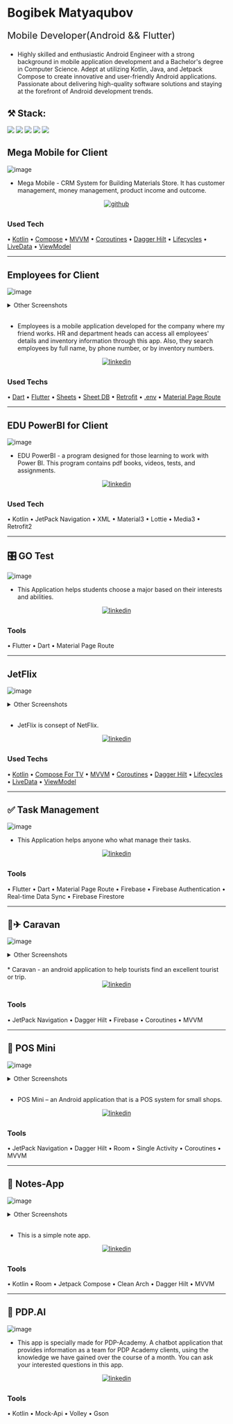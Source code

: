 
# Bogibek Matyaqubov
<p style="font-size: 22px;">Mobile Developer(Android && Flutter)</p>

- Highly skilled and enthusiastic Android Engineer with a strong background in mobile application development and a Bachelor's degree in Computer Science. Adept at utilizing Kotlin, Java, and Jetpack Compose to create innovative and user-friendly Android applications. Passionate about delivering high-quality software solutions and staying at the forefront of Android development trends.

## ⚒️ Stack:
<a href="https://www.android.com/" target="_blank">
<img src="https://img.shields.io/badge/Android-3DDC84?style=for-the-badge&logo=android&logoColor=white"/></a>
<a href="https://kotlinlang.org/" target="_blank">
<img src="https://img.shields.io/badge/Kotlin_-100000?style=for-the-badge&logo=Kotlin&logoColor=FFFFFF&labelColor=7F52FF&color=7F52FF"/></a>
<a href="https://www.java.com/" target="_blank">
<img src="https://img.shields.io/badge/Java-100000?style=for-the-badge&logo=Coffeescript&logoColor=white&labelColor=D36E30&color=D36E30"/></a>
<a href="https://dart.dev/" target="_blank">
<img src="https://img.shields.io/badge/dart-%230175C2.svg?style=for-the-badge&logo=dart&logoColor=white"/></a>
<a href="https://flutter.dev/" target="_blank">
<img src="https://img.shields.io/badge/Flutter-%2302569B.svg?style=for-the-badge&logo=Flutter&logoColor=white"/></a>

<!-- <a href="" target="_blank">
<img src=""/></a>
<a href="" target="_blank">
<img src=""/></a>
<a href="" target="_blank">
<img src=""/></a>
<a href="" target="_blank">
<img src=""/></a>
<a href="" target="_blank">
<img src=""/></a> -->

## Mega Mobile for Client

![image](https://github.com/BogibekDev/Portfolio/raw/main/screenshots/mega_00.webp)

- Mega Mobile - CRM System for Building Materials Store. It has customer management, money management, product income and outcome.

<div align="center">
 <!-- <a href="#" target="_blank"><img src="https://img.shields.io/badge/Google_Play-414141?style=for-the-badge&logo=google-play&logoColor=white" alt=playstore style="margin-bottom: 5px;"/></a> -->
<a href="https://github.com/BogibekDev/mega_mobile" target="_blank"><img src="https://img.shields.io/badge/GitHub-100000?style=for-the-badge&logo=github&logoColor=white" alt=github style="margin-bottom: 5px;"/></a>
</div>

### Used Tech
• [Kotlin](https://kotlinlang.org/)
• [Compose](https://developer.android.com/jetpack/compose)
• [MVVM](https://developer.android.com/jetpack/docs/guide)
• [Coroutines](https://kotlinlang.org/docs/reference/coroutines-overview.html) 
• [Dagger Hilt](https://dagger.dev/hilt/) 
• [Lifecycles](https://developer.android.com/topic/libraries/architecture/lifecycle)
• [LiveData](https://developer.android.com/topic/libraries/architecture/livedata)
• [ViewModel](https://developer.android.com/topic/libraries/architecture/viewmodel)


___
## Employees for Client

![image](https://github.com/BogibekDev/Portfolio/raw/main/screenshots/0_home.webp)


<details>
  <summary>Other Screenshots </summary>
  <br>
  <img src="https://github.com/BogibekDev/Portfolio/raw/main/screenshots/1_detail.webp" alt="image-description"/>
  <img src="https://github.com/BogibekDev/Portfolio/raw/main/screenshots/2_add.webp" alt="image-description"/>
</details>

<br>

- Employees is a mobile application developed for the company where my friend works. HR and department heads can access all employees' details and inventory information through this app. Also, they search employees by full name, by phone number, or by inventory numbers.


<div align="center">
 <!-- <a href="#" target="_blank"><img src="https://img.shields.io/badge/Google_Play-414141?style=for-the-badge&logo=google-play&logoColor=white" alt=playstore style="margin-bottom: 5px;"/></a> -->
<a href="https://github.com/BogibekDev/App-for-Karantin" target="_blank"><img src="https://img.shields.io/badge/GitHub-100000?style=for-the-badge&logo=github&logoColor=white" alt=linkedin style="margin-bottom: 5px;"/></a>
</div>

### Used Techs

• [Dart](https://dart.dev/)
• [Flutter](https://flutter.dev/)
• [Sheets](https://www.google.com/sheets/about/) 
• [Sheet DB](https://sheetdb.io/)
• [Retrofit](https://pub.dev/packages/retrofit)
• [.env](https://pub.dev/packages/flutter_dotenv)
• [Material Page Route](https://docs.flutter.dev/cookbook/navigation/navigation-basics)

___

## EDU PowerBI for Client
![image](https://github.com/BogibekDev/Portfolio/raw/main/screenshots/010_powerBI.webp)


* EDU PowerBI - a program designed for those learning to work with Power BI. This program contains pdf books, videos, tests, and assignments.

<div align="center">
 <!-- <a href="#" target="_blank">
<img src="https://img.shields.io/badge/Google_Play-414141?style=for-the-badge&logo=google-play&logoColor=white" alt=playstore style="margin-bottom: 5px;" /></a> -->
<a href="https://github.com/BogibekDev/EduPowerBI" target="_blank">
<img src="https://img.shields.io/badge/GitHub-100000?style=for-the-badge&logo=github&logoColor=white" alt=linkedin style="margin-bottom: 5px;" /></a>
</div>

### Used Tech
• Kotlin
• JetPack Navigation
• XML
• Material3
• Lottie
• Media3
• Retrofit2

___


## 🎛 GO Test

![image](https://github.com/BogibekDev/Portfolio/raw/main/screenshots/gotest.webp)

* This Application helps students choose a major based on their interests and abilities.

<div align="center">
  
<!-- <a href="https://play.google.com/store/apps/details?id=uz.wairerlab.go_test" target="_blank">
<img src="https://img.shields.io/badge/Google_Play-414141?style=for-the-badge&logo=google-play&logoColor=white" alt=playstore style="margin-bottom: 5px;" /></a> -->
<a href="https://github.com/BogibekDev/GO-Test" target="_blank">
<img src="https://img.shields.io/badge/GitHub-100000?style=for-the-badge&logo=github&logoColor=white" alt=linkedin style="margin-bottom: 5px;" /></a>

</div>

### Tools
• Flutter
• Dart
• Material Page Route

___

## JetFlix

![image](https://github.com/BogibekDev/Portfolio/raw/main/screenshots/011_JetFlix01.webp)


<details>
  <summary>Other Screenshots </summary>
  <br>
  <img src="https://github.com/BogibekDev/Portfolio/raw/main/screenshots/011_JetFlix02.webp" alt="image-description"/>
  <img src="https://github.com/BogibekDev/Portfolio/raw/main/screenshots/011_JetFlix03.webp" alt="image-description"/>
</details>

<br>

- JetFlix is consept of NetFlix.

<div align="center">
 <!-- <a href="#" target="_blank"><img src="https://img.shields.io/badge/Google_Play-414141?style=for-the-badge&logo=google-play&logoColor=white" alt=playstore style="margin-bottom: 5px;"/></a> -->
<a href="https://github.com/BogibekDev/JetFlix-TV-App" target="_blank"><img src="https://img.shields.io/badge/GitHub-100000?style=for-the-badge&logo=github&logoColor=white" alt=linkedin style="margin-bottom: 5px;"/></a>
</div>

### Used Techs

• [Kotlin](https://kotlinlang.org/)
• [Compose For TV](https://developer.android.com/training/tv/playback/compose)
• [MVVM](https://developer.android.com/jetpack/docs/guide)
• [Coroutines](https://kotlinlang.org/docs/reference/coroutines-overview.html) 
• [Dagger Hilt](https://dagger.dev/hilt/) 
• [Lifecycles](https://developer.android.com/topic/libraries/architecture/lifecycle)
• [LiveData](https://developer.android.com/topic/libraries/architecture/livedata)
• [ViewModel](https://developer.android.com/topic/libraries/architecture/viewmodel)


___


## ✅ Task Management

![image](https://github.com/BogibekDev/Portfolio/raw/main/screenshots/task.webp)

* This Application helps anyone who what manage their tasks.

<div align="center">
<a href="https://github.com/BogibekDev/Todo-App-Flutter" target="_blank">
<img src="https://img.shields.io/badge/GitHub-100000?style=for-the-badge&logo=github&logoColor=white" alt=linkedin style="margin-bottom: 5px;" /></a>


</div>

### Tools
• Flutter
• Dart
• Material Page Route
• Firebase
• Firebase Authentication
• Real-time Data Sync
• Firebase Firestore

___

## 🧳✈ Caravan

![image](https://user-images.githubusercontent.com/94156864/183857808-850148e7-5982-401c-aacd-5b61f2907cb1.png)
<details>
  <summary>Other Screenshots </summary>
  <br>
  <img src="https://user-images.githubusercontent.com/94156864/183857856-6701b676-a51f-48e3-a758-0be97f3621e3.png" alt="image"/>
  <img src="https://user-images.githubusercontent.com/94156864/183857864-41057f4a-672b-440d-8837-87bf05cfd6f2.png" alt="image"/>
</details>

<br>
* Caravan - an android application to help tourists find an excellent tourist or trip.

<div align="center">
<a href="https://github.com/khurshid88/caravan-android" target="_blank">
<img src="https://img.shields.io/badge/GitHub-100000?style=for-the-badge&logo=github&logoColor=white" alt=linkedin style="margin-bottom: 5px;" /></a>
</div>

### Tools
• JetPack Navigation
• Dagger Hilt
• Firebase
• Coroutines
• MVVM

___

## 🛒 POS Mini

![image](https://raw.github.com/bogibekdev/POS-mini/master/first.png)
<details>
  <summary>Other Screenshots </summary>
  <br>
  <img src="https://raw.github.com/bogibekdev/POS-mini/master/second.png" alt="image"/>
</details>

<br>

* POS Mini – an Android application that is a POS system for small shops.

<div align="center">
<a href="https://github.com/BogibekDev/POS-mini" target="_blank">
<img src="https://img.shields.io/badge/GitHub-100000?style=for-the-badge&logo=github&logoColor=white" alt=linkedin style="margin-bottom: 5px;" /></a>
</div>

### Tools
• JetPack Navigation
• Dagger Hilt
• Room
• Single Activity
• Coroutines
• MVVM

___

## 📝 Notes-App

![image](https://raw.github.com/bogibekdev/Notes-App/master/first_screens.png)
<details>
  <summary>Other Screenshots </summary>
  <br>
  <img src="https://raw.github.com/bogibekdev/Notes-App/master/second_screen.png" alt="image-description"/>
</details>

<br>


* This is a simple note app.

<div align="center">
<a href="https://github.com/BogibekDev/Notes-App" target="_blank">
<img src="https://img.shields.io/badge/GitHub-100000?style=for-the-badge&logo=github&logoColor=white" alt=linkedin style="margin-bottom: 5px;" /></a>
</div>

### Tools
• Kotlin
• Room
• Jetpack Compose
• Clean Arch
• Dagger Hilt
• MVVM

___

## 🤖 PDP.AI

![image](https://raw.github.com/bogibekdev/PDP.AI/master/first.png)

* This app is specially made for PDP-Academy. A chatbot application that provides information as a team for PDP Academy clients, using the knowledge we have gained over the course of a month. You can ask your interested questions in this app.

<div align="center">
<a href="https://github.com/BogibekDev/PDP.AI" target="_blank">
<img src="https://img.shields.io/badge/GitHub-100000?style=for-the-badge&logo=github&logoColor=white" alt=linkedin style="margin-bottom: 5px;" /></a>
</div>

### Tools
• Kotlin
• Mock-Api
• Volley
• Gson
